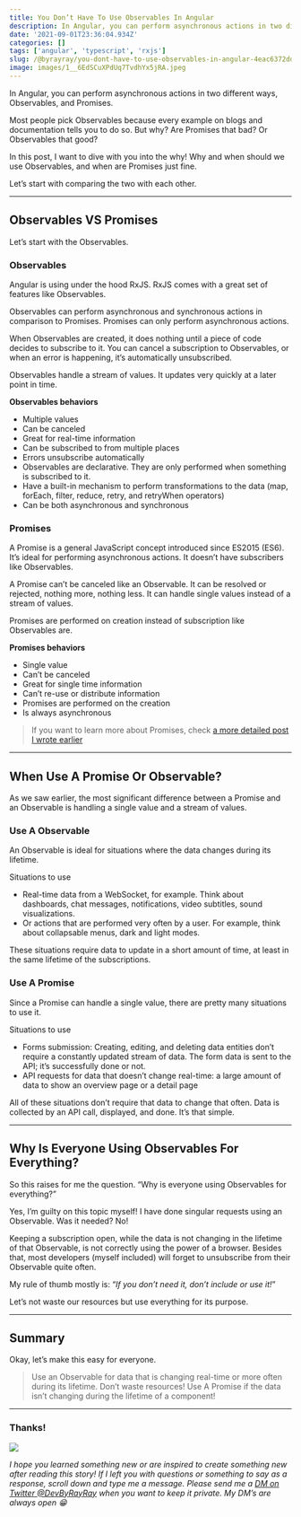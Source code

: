 ```yaml
---
title: You Don’t Have To Use Observables In Angular
description: In Angular, you can perform asynchronous actions in two different ways, Observables, and Promises. Most people pick Observables because every example on blogs and documentation tells you to do so. But why? Are Promises that bad? Or Observables that good?
date: '2021-09-01T23:36:04.934Z'
categories: []
tags: ['angular', 'typescript', 'rxjs']
slug: /@byrayray/you-dont-have-to-use-observables-in-angular-4eac6372dd0
image: images/1__6EdSCuXPdUq7TvdhYx5jRA.jpeg
---
```


In Angular, you can perform asynchronous actions in two different ways, Observables, and Promises.

Most people pick Observables because every example on blogs and documentation tells you to do so. But why? Are Promises that bad? Or Observables that good?

In this post, I want to dive with you into the why! Why and when should we use Observables, and when are Promises just fine.

Let’s start with comparing the two with each other.

---

## Observables VS Promises

Let’s start with the Observables.

### Observables

Angular is using under the hood RxJS. RxJS comes with a great set of features like Observables.

Observables can perform asynchronous and synchronous actions in comparison to Promises. Promises can only perform asynchronous actions.

When Observables are created, it does nothing until a piece of code decides to subscribe to it. You can cancel a subscription to Observables, or when an error is happening, it’s automatically unsubscribed.

Observables handle a stream of values. It updates very quickly at a later point in time.

**Observables behaviors**

-   Multiple values
-   Can be canceled
-   Great for real-time information
-   Can be subscribed to from multiple places
-   Errors unsubscribe automatically
-   Observables are declarative. They are only performed when something is subscribed to it.
-   Have a built-in mechanism to perform transformations to the data (map, forEach, filter, reduce, retry, and retryWhen operators)
-   Can be both asynchronous and synchronous

### Promises

A Promise is a general JavaScript concept introduced since ES2015 (ES6). It’s ideal for performing asynchronous actions. It doesn’t have subscribers like Observables.

A Promise can’t be canceled like an Observable. It can be resolved or rejected, nothing more, nothing less. It can handle single values instead of a stream of values.

Promises are performed on creation instead of subscription like Observables are.

**Promises behaviors**

-   Single value
-   Can’t be canceled
-   Great for single time information
-   Can’t re-use or distribute information
-   Promises are performed on the creation
-   Is always asynchronous

> If you want to learn more about Promises, check [a more detailed post I wrote earlier](/posts/2021-03-11_How-Promises-Actually-Work-in-JavaScript-1c80b1af7193)

---

## When Use A Promise Or Observable?

As we saw earlier, the most significant difference between a Promise and an Observable is handling a single value and a stream of values.

### Use A Observable

An Observable is ideal for situations where the data changes during its lifetime.

Situations to use

-   Real-time data from a WebSocket, for example. Think about dashboards, chat messages, notifications, video subtitles, sound visualizations.
-   Or actions that are performed very often by a user. For example, think about collapsable menus, dark and light modes.

These situations require data to update in a short amount of time, at least in the same lifetime of the subscriptions.

### Use A Promise

Since a Promise can handle a single value, there are pretty many situations to use it.

Situations to use

-   Forms submission: Creating, editing, and deleting data entities don’t require a constantly updated stream of data. The form data is sent to the API; it’s successfully done or not.
-   API requests for data that doesn’t change real-time: a large amount of data to show an overview page or a detail page

All of these situations don’t require that data to change that often. Data is collected by an API call, displayed, and done. It’s that simple.

---

## Why Is Everyone Using Observables For Everything?

So this raises for me the question. “Why is everyone using Observables for everything?”

Yes, I’m guilty on this topic myself! I have done singular requests using an Observable. Was it needed? No!

Keeping a subscription open, while the data is not changing in the lifetime of that Observable, is not correctly using the power of a browser. Besides that, most developers (myself included) will forget to unsubscribe from their Observable quite often.

My rule of thumb mostly is: “_If you don’t need it, don’t include or use it!_”

Let’s not waste our resources but use everything for its purpose.

---

## Summary

Okay, let’s make this easy for everyone.

> Use an Observable for data that is changing real-time or more often during its lifetime. Don’t waste resources! Use A Promise if the data isn’t changing during the lifetime of a component!

---

### Thanks!

![](/images/0__Staf1ivDUV4iFxkA.png)

_I hope you learned something new or are inspired to create something new after reading this story! If I left you with questions or something to say as a response, scroll down and type me a message. Please send me a_ [_DM on Twitter @DevByRayRay_](https://twitter.com/@devbyrayray) _when you want to keep it private. My DM’s are always open 😁_